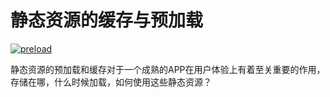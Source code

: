 # 静态资源的缓存与预加载

[![preload](https://img.shields.io/badge/preload-^1.0.1-blue.svg?style=flat-square)](https://docs.expo.io/versions/latest/guides/preloading-and-caching-assets/)

静态资源的预加载和缓存对于一个成熟的APP在用户体验上有着至关重要的作用，存储在哪，什么时候加载，如何使用这些静态资源？
